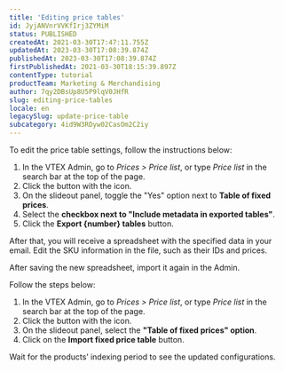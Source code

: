 ```yaml
---
title: 'Editing price tables'
id: JyjANVnrVVKfIrj3ZYMiM
status: PUBLISHED
createdAt: 2021-03-30T17:47:11.755Z
updatedAt: 2023-03-30T17:08:39.874Z
publishedAt: 2023-03-30T17:08:39.874Z
firstPublishedAt: 2021-03-30T18:15:39.897Z
contentType: tutorial
productTeam: Marketing & Merchandising
author: 7qy2DBsUp8U5P9lqV0JHfR
slug: editing-price-tables
locale: en
legacySlug: update-price-table
subcategory: 4id9W3RDyw02CasOm2C2iy
---
```


To edit the price table settings, follow the instructions below:

1. In the VTEX Admin, go to *Prices > Price list*, or type *Price list* in the search bar at the top of the page.
2. Click the button with the <i class="fas fa-download"></i> icon.
3. On the slideout panel, toggle the "Yes" option next to __Table of fixed prices__.
4. Select the __checkbox next to "Include metadata in exported tables"__.
5. Click the __Export {number} tables__ button.

After that, you will receive a spreadsheet with the specified data in your email. Edit the SKU information in the file, such as their IDs and prices.

After saving the new spreadsheet, import it again in the Admin.

Follow the steps below:

1. In the VTEX Admin, go to *Prices > Price list*, or type *Price list* in the search bar at the top of the page.
2. Click the button with the <i class="fas fa-download"></i> icon.
3. On the slideout panel, select the __"Table of fixed prices" option__.
4. Click on the __Import fixed price table__ button.

Wait for the products’ indexing period to see the updated configurations.
